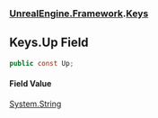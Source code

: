 ### [UnrealEngine.Framework](./UnrealEngine-Framework.md 'UnrealEngine.Framework').[Keys](./Keys.md 'UnrealEngine.Framework.Keys')
## Keys.Up Field
  
```csharp
public const Up;
```
#### Field Value
[System.String](https://docs.microsoft.com/en-us/dotnet/api/System.String 'System.String')  
